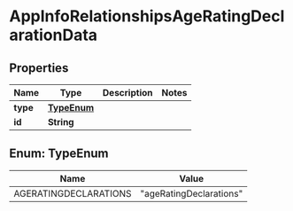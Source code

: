 

# AppInfoRelationshipsAgeRatingDeclarationData


## Properties

| Name | Type | Description | Notes |
|------------ | ------------- | ------------- | -------------|
|**type** | [**TypeEnum**](#TypeEnum) |  |  |
|**id** | **String** |  |  |



## Enum: TypeEnum

| Name | Value |
|---- | -----|
| AGERATINGDECLARATIONS | &quot;ageRatingDeclarations&quot; |



